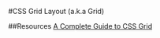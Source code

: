 #CSS Grid Layout (a.k.a Grid)

##Resources
[A Complete Guide to CSS Grid](https://css-tricks.com/snippets/css/complete-guide-grid/)
